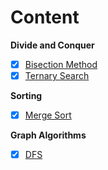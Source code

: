 # Content

**Divide and Conquer**

- [x] [Bisection Method](code/divide_and_conquer/bisection_method.h)
- [x] [Ternary Search](code/divide_and_conquer/ternary_search.h)

**Sorting**

- [x] [Merge Sort](code/sorting/merge_sort.h)

**Graph Algorithms**

- [x] [DFS](code/graph/dfs.h)
